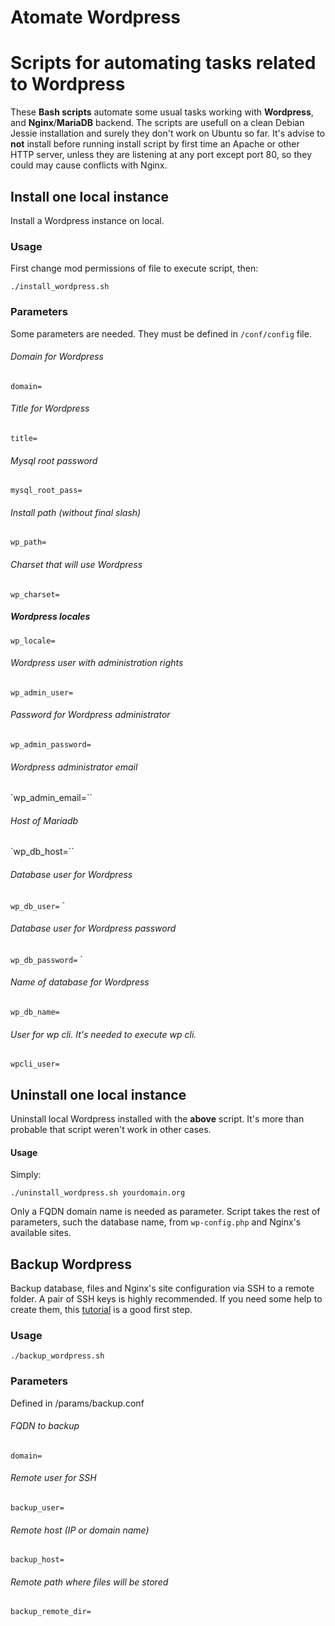 # Atomate Wordpress

# Scripts for automating tasks related to Wordpress

These **Bash scripts** automate some usual tasks working with **Wordpress**, and **Nginx**/**MariaDB** backend. The scripts are usefull on a clean Debian Jessie installation  and surely they don't work on Ubuntu so far. It's advise to **not** install before running install script by first time an Apache or other HTTP server, unless they are listening at any port except port 80, so they could may cause conflicts with Nginx.  

## Install one local instance

Install a Wordpress instance on local.  

### Usage

First change mod permissions of file to execute script, then:

`./install_wordpress.sh`

### Parameters

Some parameters are needed. They must be defined in `/conf/config` file.

###### Domain for Wordpress
`domain=`

###### Title for Wordpress
`title=`

###### Mysql root password
`mysql_root_pass=`

###### Install path (without final slash)
`wp_path=`

###### Charset that will use Wordpress
`wp_charset=`

##### Wordpress locales
`wp_locale=`

###### Wordpress user with administration rights
`wp_admin_user=`

###### Password for Wordpress administrator
`wp_admin_password=`

###### Wordpress administrator email
`wp_admin_email=``

###### Host of Mariadb
`wp_db_host=``

###### Database user for Wordpress
`wp_db_user=`
`
###### Database user for Wordpress password
`wp_db_password=`
  `
###### Name of database for Wordpress
`wp_db_name=`

###### User for wp cli. It's needed to execute wp cli.
`wpcli_user=`


## Uninstall one local instance

Uninstall local Wordpress installed with the **above** script. It's more than probable that script weren't work in other cases.

#### Usage

Simply:

`./uninstall_wordpress.sh yourdomain.org`

Only a FQDN domain name is needed as parameter. Script takes the rest of parameters, such the database name, from `wp-config.php`  and Nginx's available sites.

## Backup Wordpress

Backup database, files and Nginx's site configuration via SSH to a remote folder. A pair of SSH keys is highly recommended. If you need some help to create them, this [tutorial](https://debian-administration.org/article/530/SSH_with_authentication_key_instead_of_password) is a good first step.

### Usage

`./backup_wordpress.sh`

### Parameters

Defined in /params/backup.conf

###### FQDN to backup
 `domain=`
###### Remote user for SSH

`backup_user=`

###### Remote host (IP or domain name)
`backup_host=`

###### Remote path where files will be stored
`backup_remote_dir=`
